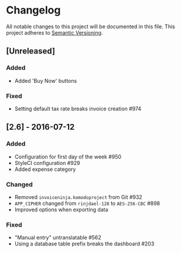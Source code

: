 # Changelog
All notable changes to this project will be documented in this file.
This project adheres to [Semantic Versioning](http://semver.org/).

## [Unreleased]

### Added
- Added 'Buy Now' buttons

### Fixed
- Setting default tax rate breaks invoice creation #974


## [2.6] - 2016-07-12

### Added
- Configuration for first day of the week #950
- StyleCI configuration #929
- Added expense category

### Changed
- Removed `invoiceninja.komodoproject` from Git #932
- `APP_CIPHER` changed from `rinjdael-128` to `AES-256-CBC` #898
- Improved options when exporting data

### Fixed
- "Manual entry" untranslatable #562
- Using a database table prefix breaks the dashboard #203
